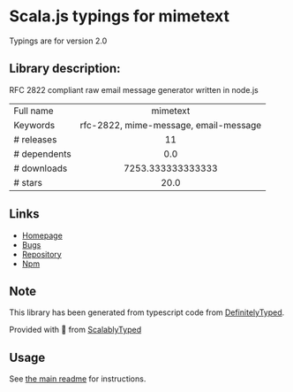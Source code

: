 
# Scala.js typings for mimetext

Typings are for version 2.0

## Library description:
RFC 2822 compliant raw email message generator written in node.js

|                    |                 |
| ------------------ | :-------------: |
| Full name          | mimetext |
| Keywords           | rfc-2822, mime-message, email-message |
| # releases         | 11 |
| # dependents       | 0.0 |
| # downloads        | 7253.333333333333 |
| # stars            | 20.0 |

## Links
- [Homepage](https://github.com/muratgozel/MIMEText#readme)
- [Bugs](https://github.com/muratgozel/MIMEText/issues)
- [Repository](https://github.com/muratgozel/MIMEText)
- [Npm](https://www.npmjs.com/package/mimetext)
    


## Note
This library has been generated from typescript code from [DefinitelyTyped](https://definitelytyped.org).

Provided with :purple_heart: from [ScalablyTyped](https://github.com/oyvindberg/ScalablyTyped)

## Usage
See [the main readme](../../readme.md) for instructions.


